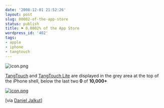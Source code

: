 ```yaml
---
date: '2008-12-01 21:52:26'
layout: post
slug: 00002-of-the-app-store
status: publish
title: ⚑ 0.0002% of the App Store
wordpress_id: '402'
tags:
- apple
- iphone
- tangtouch
---
```


![icon.png](http://jmesnil.net/weblog/wp-content/uploads/2008/10/icon1.png)

[TangTouch][tangtouch] and [TangTouch Lite][tangtouch-lite] are displayed in the grey area at the top of the iPhone shell, below the last two __0__  of __10,000+__

[![icon.png](http://farm4.static.flickr.com/3250/3074199062_1761f0412f.jpg?v=0)](http://www.flickr.com/photos/tap-tap-tap/3074199062/)

[via [Daniel Jalkut][jalkut]]

[tangtouch]: http://phobos.apple.com/WebObjects/MZStore.woa/wa/viewSoftware?id=292658907&mt;=8
[tangtouch-lite]: http://phobos.apple.com/WebObjects/MZStore.woa/wa/viewSoftware?id=292657700&mt;=8
[jalkut]: http://www.red-sweater.com/blog/648/10000-apps

